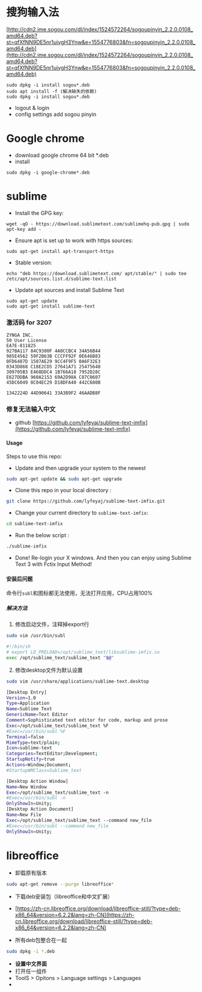 # 搜狗输入法

[http://cdn2.ime.sogou.com/dl/index/1524572264/sogoupinyin_2.2.0.0108_amd64.deb?st=qfXfNN9DE5nr1uivgH3Ynw&e=1554776803&fn=sogoupinyin_2.2.0.0108_amd64.deb](http://cdn2.ime.sogou.com/dl/index/1524572264/sogoupinyin_2.2.0.0108_amd64.deb?st=qfXfNN9DE5nr1uivgH3Ynw&e=1554776803&fn=sogoupinyin_2.2.0.0108_amd64.deb)  
```
sudo dpkg -i install sogou*.deb
sudo apt install -f (解决缺失的依赖)  
sudo dpkg -i install sogou*.deb
```
- logout & login
- config settings add sogou pinyin

# Google chrome
- download google chrome 64 bit *.deb
- install
```
sudo dpkg -i google-chrome*.deb
```
# sublime

- Install the GPG key:
```
wget -qO - https://download.sublimetext.com/sublimehq-pub.gpg | sudo apt-key add -
```
- Ensure apt is set up to work with https sources:
```
sudo apt-get install apt-transport-https
```
- Stable version:
```
echo "deb https://download.sublimetext.com/ apt/stable/" | sudo tee /etc/apt/sources.list.d/sublime-text.list
```
- Update apt sources and install Sublime Text
```
sudo apt-get update
sudo apt-get install sublime-text
```
### 激活码 for 3207
```
ZYNGA INC.
50 User License
EA7E-811825
927BA117 84C9300F 4A0CCBC4 34A56B44
985E4562 59F2B63B CCCFF92F 0E646B83
0FD6487D 1507AE29 9CC4F9F5 0A6F32E3
0343D868 C18E2CD5 27641A71 25475648
309705B3 E468DDC4 1B766A18 7952D28C
E627DDBA 960A2153 69A2D98A C87C0607
45DC6049 8C04EC29 D18DFA40 442C680B

1342224D 44D90641 33A3B9F2 46AADB8F
```

### 修复无法输入中文
- github  [https://github.com/lyfeyaj/sublime-text-imfix](https://github.com/lyfeyaj/sublime-text-imfix)

#### Usage

  

Steps to use this repo:
- Update and then upgrade your system to the newest
```bash
sudo apt-get update && sudo apt-get upgrade
```
- Clone this repo in your local directory :
```bash
git clone https://github.com/lyfeyaj/sublime-text-imfix.git
```
- Change your current directory to `sublime-text-imfix`:
```bash
cd sublime-text-imfix
```
- Run the below script :
```bash
./sublime-imfix
```
- Done! Re-login your X windows. And then you can enjoy using Sublime Text 3 with Fctix Input Method!

#### 安装后问题

命令行`subl`和图标都无法使用，无法打开应用，CPU占用100%
##### 解决方法
1. 修改启动文件，注释掉export行
```bash
sudo vim /usr/bin/subl
```
```bash
#!/bin/sh
# export LD_PRELOAD=/opt/sublime_text/libsublime-imfix.so
exec /opt/sublime_text/sublime_text "$@"
```
2. 修改desktop文件为默认设置
```bash
sudo vim /usr/share/applications/sublime-text.desktop
```
```bash
[Desktop Entry]
Version=1.0
Type=Application
Name=Sublime Text
GenericName=Text Editor
Comment=Sophisticated text editor for code, markup and prose
Exec=/opt/sublime_text/sublime_text %F
#Exec=/usr/bin/subl %F
Terminal=false
MimeType=text/plain;
Icon=sublime-text
Categories=TextEditor;Development;
StartupNotify=true
Actions=Window;Document;
#StartupWMClass=Sublime_text

[Desktop Action Window]
Name=New Window
Exec=/opt/sublime_text/sublime_text -n
#Exec=/usr/bin/subl -n
OnlyShowIn=Unity;
[Desktop Action Document]
Name=New File
Exec=/opt/sublime_text/sublime_text --command new_file
#Exec=/usr/bin/subl --command new_file
OnlyShowIn=Unity;
```
# libreoffice

-   卸载原有版本
```bash
sudo apt-get remove --purge libreoffice*
```
-   下载deb安装包（libreoffice和中文扩展）

-   [https://zh-cn.libreoffice.org/download/libreoffice-still/?type=deb-x86_64&version=6.2.2&lang=zh-CN](https://zh-cn.libreoffice.org/download/libreoffice-still/?type=deb-x86_64&version=6.2.2&lang=zh-CN)
-   所有deb包整合在一起
```bash
sudo dpkg -i *.deb
```
- **设置中文界面**
- 打开任一组件
- ToolS > Opitons > Language settings > Languages 
- 
<!--stackedit_data:
eyJoaXN0b3J5IjpbLTI5NjM1Njc1NCwxMDE4MjYyMzczXX0=
-->